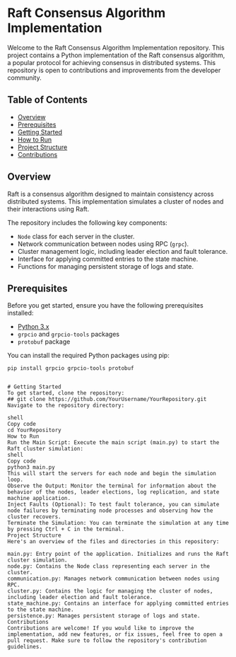 # Raft Consensus Algorithm Implementation

Welcome to the Raft Consensus Algorithm Implementation repository. This project contains a Python implementation of the Raft consensus algorithm, a popular protocol for achieving consensus in distributed systems. This repository is open to contributions and improvements from the developer community.

## Table of Contents
- [Overview](#overview)
- [Prerequisites](#prerequisites)
- [Getting Started](#getting-started)
- [How to Run](#how-to-run)
- [Project Structure](#project-structure)
- [Contributions](#contributions)

## Overview

Raft is a consensus algorithm designed to maintain consistency across distributed systems. This implementation simulates a cluster of nodes and their interactions using Raft.

The repository includes the following key components:
- `Node` class for each server in the cluster.
- Network communication between nodes using RPC (`grpc`).
- Cluster management logic, including leader election and fault tolerance.
- Interface for applying committed entries to the state machine.
- Functions for managing persistent storage of logs and state.

## Prerequisites

Before you get started, ensure you have the following prerequisites installed:
- [Python 3.x](https://www.python.org/downloads/)
- `grpcio` and `grpcio-tools` packages
- `protobuf` package

You can install the required Python packages using pip:

```shell
pip install grpcio grpcio-tools protobuf


# Getting Started
To get started, clone the repository:
## git clone https://github.com/YourUsername/YourRepository.git
Navigate to the repository directory:

shell
Copy code
cd YourRepository
How to Run
Run the Main Script: Execute the main script (main.py) to start the Raft cluster simulation:
shell
Copy code
python3 main.py
This will start the servers for each node and begin the simulation loop.
Observe the Output: Monitor the terminal for information about the behavior of the nodes, leader elections, log replication, and state machine application.
Inject Faults (Optional): To test fault tolerance, you can simulate node failures by terminating node processes and observing how the cluster recovers.
Terminate the Simulation: You can terminate the simulation at any time by pressing Ctrl + C in the terminal.
Project Structure
Here's an overview of the files and directories in this repository:

main.py: Entry point of the application. Initializes and runs the Raft cluster simulation.
node.py: Contains the Node class representing each server in the cluster.
communication.py: Manages network communication between nodes using RPC.
cluster.py: Contains the logic for managing the cluster of nodes, including leader election and fault tolerance.
state_machine.py: Contains an interface for applying committed entries to the state machine.
persistence.py: Manages persistent storage of logs and state.
Contributions
Contributions are welcome! If you would like to improve the implementation, add new features, or fix issues, feel free to open a pull request. Make sure to follow the repository's contribution guidelines.
